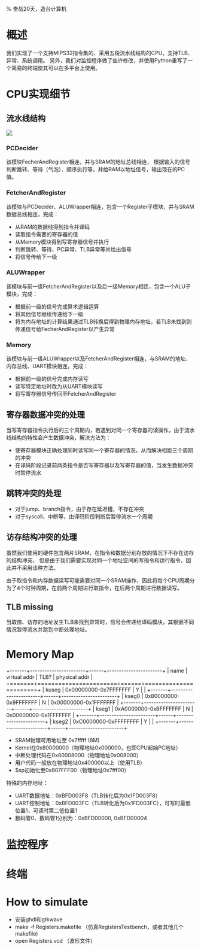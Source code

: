 % 奋战20天，造台计算机

# 概述

我们实现了一个支持MIPS32指令集的、采用五段流水线结构的CPU，支持TLB、异常、系统调用。
另外，我们对监控程序做了些许修改，并使用Python重写了一个简易的终端使其可以在多平台上使用。

# CPU实现细节

## 流水线结构

![](arch.jpg)

### PCDecider

该模块FecherAndRegister相连，并与SRAM的地址总线相连，
根据输入的信号判断跳转、等待（气泡）、顺序执行等，并给RAM以地址信号，输出现在的PC值。

### FetcherAndRegister

该模块与PCDecider、ALUWrapper相连，包含一个Register子模块，并与SRAM数据总线相连，完成：

- 从RAM的数据线得到指令并译码
- 读取指令需要的寄存器的值
- 从Memory模块得到写寄存器信号并执行
- 判断跳转、等待、PC异常、TLB异常等并给出信号
- 将信号传给下一级

### ALUWrapper

该模块与前一级FetcherAndRegister以及后一级Memory相连，包含一个ALU子模块，完成：

- 根据前一级的信号完成算术逻辑运算
- 将其他信号继续传递给下一级
- 将为内存地址的计算结果通过TLB转换后得到物理内存地址，若TLB未找到则传递信号给FecherAndRegister以产生异常

### Memory

该模块与前一级ALUWrapper以及FetcherAndRegister相连，与SRAM的地址、内存总线、UART模块相连，完成：

- 根据前一级的信号完成内存读写
- 读写特定地址时改为从UART模块读写
- 将写寄存器信号传回至FetcherAndRegister

## 寄存器数据冲突的处理

当写寄存器指令执行后的三个周期内，若遇到对同一个寄存器的读操作，由于流水线结构的特性会产生数据冲突，解决方法为：

- 使寄存器模块正确处理同时读写同一个寄存器的情况，从而解决相距三个周期的冲突
- 在译码阶段记录前两条指令是否写寄存器以及写寄存器的值，当发生数据冲突时暂停流水

## 跳转冲突的处理

- 对于jump、branch指令，由于存在延迟槽，不存在冲突
- 对于syscall、中断等，由译码阶段判断后暂停流水一个周期

## 访存结构冲突的处理

虽然我们使用的硬件包含两片SRAM，在指令和数据分别存放的情况下不存在访存的结构冲突，
但是由于我们需要实现对同一个地址空间的写指令和运行指令，因此并不采用该种方法。

由于取指令和内存数据读写可能需要对同一个SRAM操作，因此将每个CPU周期分为了4个时钟周期，在前两个周期进行取指令，在后两个周期进行数据读写。

## TLB missing

当取值、访存的地址发生TLB未找到异常时，信号会传递给译码模块，其根据不同情况暂停流水并跳到中断处理地址。

# Memory Map

+-------+-----------------------+------+-----------------------+
|  name |      virtual addr     | TLB? |     physical addr     |
+=======+=======================+======+=======================+
| kuseg | 0x00000000-0x7FFFFFFF | Y    |                       |
+-------+-----------------------+------+-----------------------+
| kseg0 | 0x80000000-0x9FFFFFFF | N    | 0x00000000-0x1FFFFFFF |
+-------+-----------------------+------+-----------------------+
| kseg1 | 0xA0000000-0xBFFFFFFF | N    | 0x00000000-0x1FFFFFFF |
+-------+-----------------------+------+-----------------------+
| kseg2 | 0xC0000000-0xFFFFFFFF | Y    |                       |
+-------+-----------------------+------+-----------------------+

- SRAM物理可用地址至 0x7fffff (8M)
- Kernel在0x80000000（物理地址0x000000，也即CPU起始PC地址）
- 中断处理代码在0x80008000（物理地址0x008000）
- 用户代码一般放在物理地址0x400000以上（使用TLB）
- $sp初始化至0x807FFF00（物理地址0x7fff00）

特殊的内存地址：

- UART数据地址：0xBFD003F8（TLB转化后为0x1FD003F8）
- UART控制地址：0xBFD003FC（TLB转化后为0x1FD003FC），可写时最低位置1，可读时第二低位置1
- 数码管0、数码管1分别为：0xBFD00000, 0xBFD00004

# 监控程序

# 终端

# How to simulate

- 安装ghdl和gtkwave
- make -f Registers.makefile （仿真RegistersTestbench，或者其他几个makefile)
- open Registers.vcd （波形文件）